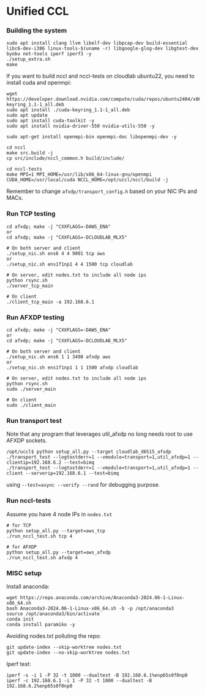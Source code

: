 # Unified CCL

### Building the system

```
sudo apt install clang llvm libelf-dev libpcap-dev build-essential libc6-dev-i386 linux-tools-$(uname -r) libgoogle-glog-dev libgtest-dev byobu net-tools iperf iperf3 -y
./setup_extra.sh
make
```

If you want to build nccl and nccl-tests on cloudlab ubuntu22, you need to install cuda and openmpi: 
```
wget https://developer.download.nvidia.com/compute/cuda/repos/ubuntu2404/x86_64/cuda-keyring_1.1-1_all.deb
sudo apt install ./cuda-keyring_1.1-1_all.deb
sudo apt update
sudo apt install cuda-toolkit -y
sudo apt install nvidia-driver-550 nvidia-utils-550 -y

sudo apt-get install openmpi-bin openmpi-doc libopenmpi-dev -y

cd nccl
make src.build -j
cp src/include/nccl_common.h build/include/

cd nccl-tests
make MPI=1 MPI_HOME=/usr/lib/x86_64-linux-gnu/openmpi CUDA_HOME=/usr/local/cuda NCCL_HOME=/opt/uccl/nccl/build -j
```

Remember to change `afxdp/transport_config.h` based on your NIC IPs and MACs. 

### Run TCP testing

```
cd afxdp; make -j "CXXFLAGS=-DAWS_ENA"
or 
cd afxdp; make -j "CXXFLAGS=-DCLOUDLAB_MLX5"

# On both server and client
./setup_nic.sh ens6 4 4 9001 tcp aws
or
./setup_nic.sh ens1f1np1 4 4 1500 tcp cloudlab

# On server, edit nodes.txt to include all node ips
python rsync.sh
./server_tcp_main

# On client
./client_tcp_main -a 192.168.6.1
```

### Run AFXDP testing

```
cd afxdp; make -j "CXXFLAGS=-DAWS_ENA"
or 
cd afxdp; make -j "CXXFLAGS=-DCLOUDLAB_MLX5"

# On both server and client
./setup_nic.sh ens6 1 1 3498 afxdp aws
or
./setup_nic.sh ens1f1np1 1 1 1500 afxdp cloudlab

# On server, edit nodes.txt to include all node ips
python rsync.sh
sudo ./server_main

# On client
sudo ./client_main
```

### Run transport test

Note that any program that leverages util_afxdp no long needs root to use AFXDP sockets.

```
/opt/uccl$ python setup_all.py --target cloudlab_d6515_afxdp
./transport_test --logtostderr=1 --vmodule=transport=1,util_afxdp=1 --clientip=192.168.6.2 --test=bimq
./transport_test --logtostderr=1 --vmodule=transport=1,util_afxdp=1 --client --serverip=192.168.6.1 --test=bimq
```

using `--test=async --verify --rand` for debugging purpose. 

### Run nccl-tests

Assume you have 4 node IPs in `nodes.txt`

```
# for TCP
python setup_all.py --target=aws_tcp
./run_nccl_test.sh tcp 4

# for AFXDP
python setup_all.py --target=aws_afxdp
./run_nccl_test.sh afxdp 4
```

### MISC setup

Install anaconda: 
```
wget https://repo.anaconda.com/archive/Anaconda3-2024.06-1-Linux-x86_64.sh
bash Anaconda3-2024.06-1-Linux-x86_64.sh -b -p /opt/anaconda3
source /opt/anaconda3/bin/activate
conda init
conda install paramiko -y
```

Avoiding nodes.txt polluting the repo: 
```
git update-index --skip-worktree nodes.txt
git update-index --no-skip-worktree nodes.txt
```

Iperf test: 
```
iperf -s -i 1 -P 32 -t 1000 --dualtest -B 192.168.6.1%enp65s0f0np0
iperf -c 192.168.6.1 -i 1 -P 32 -t 1000 --dualtest -B 192.168.6.2%enp65s0f0np0
```